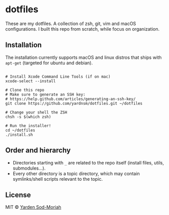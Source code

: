 # dotfiles

These are my dotfiles. A collection of zsh, git, vim and macOS configurations. I built this repo
from scratch, while focus on organization.

## Installation

The installation currently supports macOS and linux distros that ships with `apt-get` (targeted for
ubuntu and debian).

```console

# Install Xcode Command Line Tools (if on mac)
xcode-select --install

# Clone this repo
# Make sure to generate an SSH key:
# https://help.github.com/articles/generating-an-ssh-key/
git clone https://github.com/yardnsm/dotfiles.git ~/dotfiles

# Change your shell the ZSH
chsh -s $(which zsh)

# Run the installer!
cd ~/dotfiles
./install.sh
```

## Order and hierarchy

- Directories starting with `_` are related to the repo itself (install files, utils, submodules...).
- Every other directory is a topic directory, which may contain symlinks/shell scripts relevant to the topic.

## License

MIT © [Yarden Sod-Moriah](http://yardnsm.net/)
